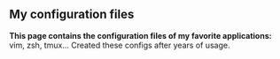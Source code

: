 ## My configuration files
**This page contains the configuration files of my favorite applications:**  
vim, zsh, tmux... Created these configs after years of usage. 
